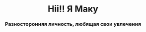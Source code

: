 <h1 align="center">Hii!! Я Маку</a> 
<h3 align="center">Разносторонняя личность, любящая свои увлечения</h3>
